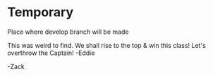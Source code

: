 # Temporary
Place where develop branch will be made

This was weird to find. 
We shall rise to the top & win this class! Let's overthrow the Captain!
-Eddie

-Zack
